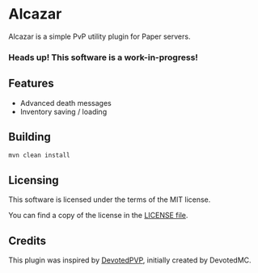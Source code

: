 # Alcazar
Alcazar is a simple PvP utility plugin for Paper servers.
### Heads up! This software is a work-in-progress!

## Features
+ Advanced death messages
+ Inventory saving / loading

## Building
`mvn clean install`

## Licensing
This software is licensed under the terms of the MIT license.

You can find a copy of the license in the [LICENSE file](LICENSE).

## Credits
This plugin was inspired by [DevotedPVP](https://github.com/oko366/DevotedPvP), initially created by DevotedMC.